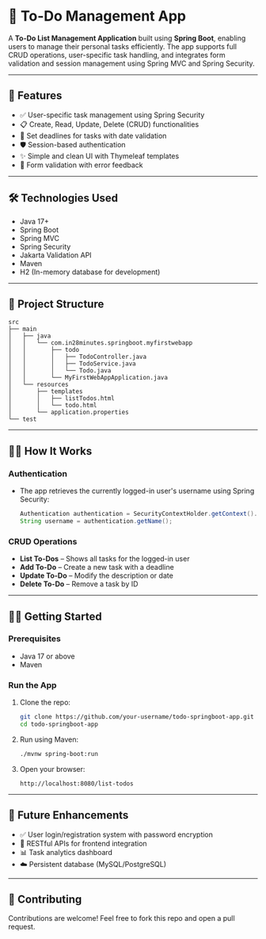 

# 📝 To-Do Management App

A **To-Do List Management Application** built using **Spring Boot**, enabling users to manage their personal tasks efficiently. The app supports full CRUD operations, user-specific task handling, and integrates form validation and session management using Spring MVC and Spring Security.

---

## 🚀 Features

- ✅ User-specific task management using Spring Security
- 📋 Create, Read, Update, Delete (CRUD) functionalities
- 📅 Set deadlines for tasks with date validation
- 🛡️ Session-based authentication
- ✨ Simple and clean UI with Thymeleaf templates
- 🧪 Form validation with error feedback

---

## 🛠️ Technologies Used

- Java 17+
- Spring Boot
- Spring MVC
- Spring Security
- Jakarta Validation API
- Maven
- H2 (In-memory database for development)

---

## 📂 Project Structure

```
src
├── main
│   ├── java
│   │   └── com.in28minutes.springboot.myfirstwebapp
│   │       ├── todo
│   │       │   ├── TodoController.java
│   │       │   ├── TodoService.java
│   │       │   └── Todo.java
│   │       └── MyFirstWebAppApplication.java
│   └── resources
│       ├── templates
│       │   ├── listTodos.html
│       │   └── todo.html
│       └── application.properties
└── test
```

---

## 🧑‍💻 How It Works

### Authentication

- The app retrieves the currently logged-in user's username using Spring Security:
  ```java
  Authentication authentication = SecurityContextHolder.getContext().getAuthentication();
  String username = authentication.getName();
  ```

### CRUD Operations

- **List To-Dos** – Shows all tasks for the logged-in user
- **Add To-Do** – Create a new task with a deadline
- **Update To-Do** – Modify the description or date
- **Delete To-Do** – Remove a task by ID

---

## 🏃‍♂️ Getting Started

### Prerequisites

- Java 17 or above
- Maven

### Run the App

1. Clone the repo:

   ```bash
   git clone https://github.com/your-username/todo-springboot-app.git
   cd todo-springboot-app
   ```

2. Run using Maven:

   ```bash
   ./mvnw spring-boot:run
   ```

3. Open your browser:

   ```
   http://localhost:8080/list-todos
   ```

---

## 📌 Future Enhancements

- ✅ User login/registration system with password encryption
- 📱 RESTful APIs for frontend integration
- 📊 Task analytics dashboard
- ☁️ Persistent database (MySQL/PostgreSQL)

---

## 🤝 Contributing

Contributions are welcome! Feel free to fork this repo and open a pull request.
